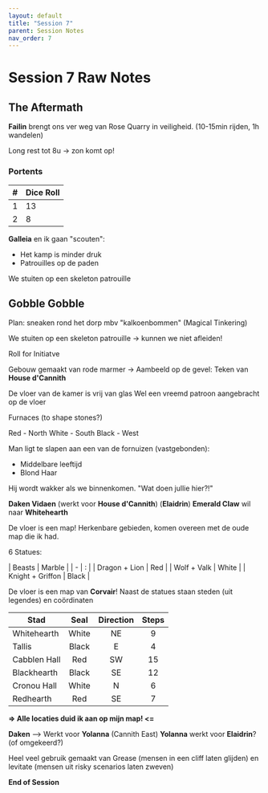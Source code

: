 ```yaml
---
layout: default
title: "Session 7"
parent: Session Notes
nav_order: 7
---
```


# Session 7 Raw Notes

## The Aftermath

**Failin** brengt ons ver weg van Rose Quarry in veiligheid.
(10-15min rijden, 1h wandelen)

Long rest tot 8u -> zon komt op!

### Portents

| #              | Dice Roll |
| :-: | :- |
| 1     | 13       |
| 2       | 8       |

**Galleia** en ik gaan "scouten":
- Het kamp is minder druk
- Patrouilles op de paden

We stuiten op een skeleton patrouille

## Gobble Gobble

Plan: sneaken rond het dorp mbv "kalkoenbommen" (Magical Tinkering)

We stuiten op een skeleton patrouille
-> kunnen we niet afleiden!

<div class="text-red-000">
 Roll for Initiatve
</div>

Gebouw gemaakt van rode marmer
-> Aambeeld op de gevel: Teken van **House d'Cannith**

De vloer van de kamer is vrij van glas
Wel een vreemd patroon aangebracht op de vloer

Furnaces (to shape stones?)

Red - North
White - South
Black - West

Man ligt te slapen aan een van de fornuizen (vastgebonden):
- Middelbare leeftijd
- Blond Haar

Hij wordt wakker als we binnenkomen.
"Wat doen jullie hier?!"

**Daken Vidaen** (werkt voor **House d'Cannith**) (**Elaidrin**)
**Emerald Claw** wil naar **Whitehearth**

De vloer is een map! Herkenbare gebieden, komen overeen met de oude map die ik had.

6 Statues:

| Beasts             | Marble |
| - | : |
| Dragon + Lion     | Red       |
| Wolf + Valk       | White       |
| Knight + Griffon       | Black       |

De vloer is een map van **Corvair**!
Naast de statues staan steden (uit legendes) en coördinaten

| Stad             | Seal | Direction | Steps |
| - | :-: | :-:| :-: |
| Whitehearth     | White       | NE | 9
| Tallis       | Black       | E | 4
| Cabblen Hall       | Red       | SW | 15
| Blackhearth       | Black       | SE | 12
| Cronou Hall     | White       | N | 6
| Redhearth       | Red       | SE | 7

**=> Alle locaties duid ik aan op mijn map! <=**

**Daken** --> Werkt voor **Yolanna** (Cannith East)
                **Yolanna** werkt voor **Elaidrin**? (of omgekeerd?)

Heel veel gebruik gemaakt van Grease (mensen in een cliff laten glijden) en levitate (mensen uit risky scenarios laten zweven)

**End of Session**
